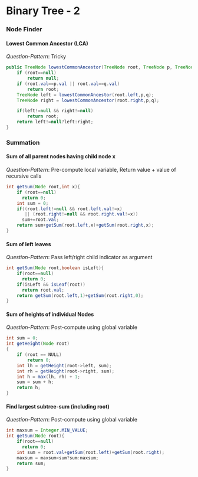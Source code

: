 # Binary Tree - 2

### Node Finder
#### Lowest Common Ancestor (LCA)
*Question-Pattern*: Tricky
```java
public TreeNode lowestCommonAncestor(TreeNode root, TreeNode p, TreeNode q) {
    if (root==null)
        return null;
    if (root.val==p.val || root.val==q.val)
        return root;
    TreeNode left = lowestCommonAncestor(root.left,p,q);            
    TreeNode right = lowestCommonAncestor(root.right,p,q);

    if(left!=null && right!=null)
        return root;
    return left!=null?left:right;        
}
```

### Summation
#### Sum of all parent nodes having child node x
*Question-Pattern*: Pre-compute local variable, Return value + value of recursive calls
```java
int getSum(Node root,int x){
    if (root==null)
      return 0;
    int sum = 0;
    if((root.left!=null && root.left.val!=x)
       || (root.right!=null && root.right.val!=x))
      sum+=root.val;
    return sum+getSum(root.left,x)+getSum(root.right,x);
}
```
#### Sum of left leaves
*Question-Pattern*: Pass left/right child indicator as argument 
```java
int getSum(Node root,boolean isLeft){
    if(root==null)
      return 0;		
    if(isLeft && isLeaf(root))
      return root.val;
    return getSum(root.left,1)+getSum(root.right,0);	
}
```

#### Sum of heights of individual Nodes
*Question-Pattern*: Post-compute using global variable 
```java
int sum = 0;
int getHeight(Node root) 
{ 
    if (root == NULL) 
        return 0;   
    int lh = getHeight(root->left, sum); 
    int rh = getHeight(root->right, sum); 
    int h = max(lh, rh) + 1; 
    sum = sum + h; 
    return h; 
} 
```

#### Find largest subtree-sum (including root)
*Question-Pattern*: Post-compute using global variable 
```java
int maxsum = Integer.MIN_VALUE;
int getSum(Node root){
    if(root==null)
      return 0;
    int sum = root.val+getSum(root.left)+getSum(root.right);
    maxsum = maxsum<sum?sum:maxsum;
    return sum;	
} 
